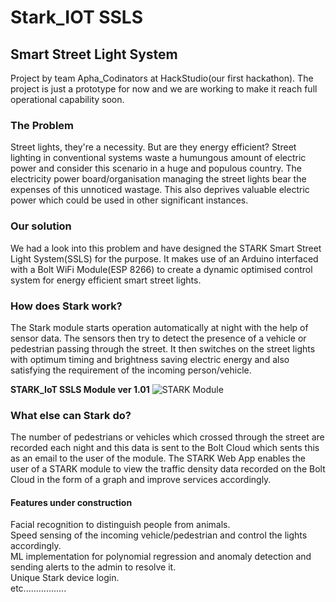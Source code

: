 # **Stark_IOT SSLS**

## Smart Street Light System

Project by team Apha_Codinators at HackStudio(our first hackathon).
The project is just a prototype for now and we are working to make it reach full operational capability soon. 

### The Problem 

Street lights, they're a necessity. But are they energy efficient?
Street lighting in conventional systems waste a humungous amount of electric power and consider this scenario in a huge and 
populous country. The electricity power board/organisation managing the street lights bear the expenses of this unnoticed
wastage. This also deprives valuable electric power which could be used in other significant instances.

### Our solution

We had a look into this problem and have designed the STARK Smart Street Light System(SSLS) for the purpose. It makes
use of an Arduino interfaced with a Bolt WiFi Module(ESP 8266) to create a dynamic optimised control system for energy efficient
smart street lights.

### How does Stark work?

The Stark module starts operation automatically at night with the help of sensor data. The sensors then try to detect the presence 
of a vehicle or pedestrian passing through the street. It then switches on the street lights with optimum timing and brightness 
saving electric energy and also satisfying the requirement of the incoming person/vehicle.

**STARK_IoT SSLS Module ver 1.01**
![STARK Module](https://storage.googleapis.com/devfolio/hackathons/dc5f01f119174b248375bc6e5d8c4964/projects/1d4be01bc5864583ad57b01334b92fd8/pico5fsfhskp.jpeg)



### What else can Stark do?

The number of pedestrians or vehicles which crossed through the street are recorded each night and this data is sent to the Bolt 
Cloud which sents this as an email to the user of the module.
The STARK Web App enables the user of a STARK module to view the traffic density data recorded on the Bolt Cloud in the form of a
graph and improve services accordingly.


#### Features under construction

Facial recognition to distinguish people from animals. <br/>
Speed sensing of the incoming vehicle/pedestrian and control the lights accordingly. </br>
ML implementation for polynomial regression and anomaly detection and sending alerts to the admin to resolve it. </br>
Unique Stark device login. </br>
etc.................

